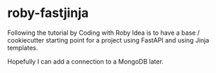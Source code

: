 # roby-fastjinja

Following the tutorial by Coding with Roby
Idea is to have a base / cookiecutter starting point for a project using FastAPI and using Jinja templates.

Hopefully I can add a connection to a MongoDB later.
